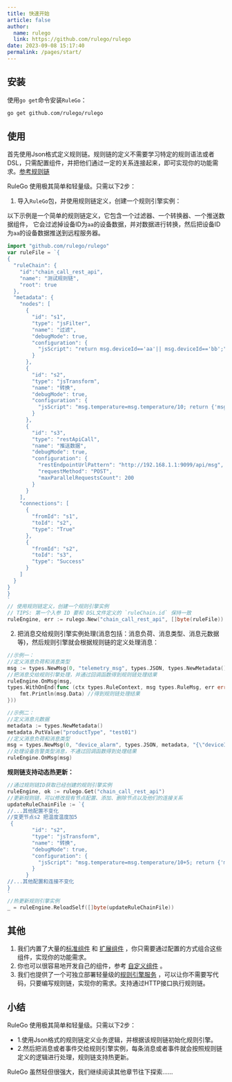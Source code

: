 ```yaml
---
title: 快速开始 
article: false 
author:
  name: rulego 
  link: https://github.com/rulego/rulego
date: 2023-09-08 15:17:40 
permalink: /pages/start/
---
```


## 安装

使用`go get`命令安装`RuleGo`：

```bash
go get github.com/rulego/rulego
```

## 使用

首先使用Json格式定义规则链。规则链的定义不需要学习特定的规则语法或者DSL，只需配置组件，并把他们通过一定的关系连接起来，即可实现你的功能需求。[参考规则链](/pages/6f46fc/)

RuleGo 使用极其简单和轻量级。只需以下2步：

1. 导入`RuleGo`包，并使用规则链定义，创建一个规则引擎实例：

以下示例是一个简单的规则链定义，它包含一个过滤器、一个转换器、一个推送数据组件， 它会过滤掉设备ID为`aa`的设备数据，并对数据进行转换，然后把设备ID为`aa`的设备数据推送到远程服务器。

```go
import "github.com/rulego/rulego"
var ruleFile = `{
{
  "ruleChain": {
    "id":"chain_call_rest_api",
    "name": "测试规则链",
    "root": true
  },
  "metadata": {
    "nodes": [
      {
        "id": "s1",
        "type": "jsFilter",
        "name": "过滤",
        "debugMode": true,
        "configuration": {
          "jsScript": "return msg.deviceId=='aa'|| msg.deviceId=='bb';"
        }
      },
      {
        "id": "s2",
        "type": "jsTransform",
        "name": "转换",
        "debugMode": true,
        "configuration": {
          "jsScript": "msg.temperature=msg.temperature/10; return {'msg':msg,'metadata':metadata,'msgType':msgType};"
        }
      },
      {
        "id": "s3",
        "type": "restApiCall",
        "name": "推送数据",
        "debugMode": true,
        "configuration": {
          "restEndpointUrlPattern": "http://192.168.1.1:9099/api/msg",
          "requestMethod": "POST",
          "maxParallelRequestsCount": 200
        }
      }
    ],
    "connections": [
      {
        "fromId": "s1",
        "toId": "s2",
        "type": "True"
      },
      {
        "fromId": "s2",
        "toId": "s3",
        "type": "Success"
      }
    ]
  }
}
}
`
// 使用规则链定义，创建一个规则引擎实例
// TIPS: 第一个入参 ID 要和 DSL文件定义的 `ruleChain.id` 保持一致
ruleEngine, err := rulego.New("chain_call_rest_api", []byte(ruleFile))
```

2. 把消息交给规则引擎实例处理(消息包括：消息负荷、消息类型、消息元数据等)，然后规则引擎就会根据规则链的定义处理消息：

```go
//示例一：
//定义消息负荷和消息类型
msg := types.NewMsg(0, "telemetry_msg", types.JSON, types.NewMetadata(), "{\"deviceId\":\"aa\",\"temperature\":290}")
//把消息交给规则引擎处理，并通过回调函数得到规则链处理结果
ruleEngine.OnMsg(msg,
types.WithOnEnd(func (ctx types.RuleContext, msg types.RuleMsg, err error, relationType string) {
    fmt.Println(msg.Data) //得到规则链处理结果
}))

//示例二：
//定义消息元数据
metadata := types.NewMetadata()
metadata.PutValue("productType", "test01")
//定义消息负荷和消息类型
msg = types.NewMsg(0, "device_alarm", types.JSON, metadata, "{\"deviceId\":\"bb\",\"alarm\":1}")
//处理设备告警类型消息，不通过回调函数得到处理结果
ruleEngine.OnMsg(msg)
```

**规则链支持动态热更新：**

```go
//通过规则链ID获取已经创建的规则引擎实例
ruleEngine, ok := rulego.Get("chain_call_rest_api")
//更新规则链，可以修改现有节点配置、添加、删除节点以及他们的连接关系
updateRuleChainFile := `{
//...其他配置不变化
//变更节点s2 把温度温度加5
 {
        "id": "s2",
        "type": "jsTransform",
        "name": "转换",
        "debugMode": true,
        "configuration": {
          "jsScript": "msg.temperature=msg.temperature/10+5; return {'msg':msg,'metadata':metadata,'msgType':msgType};"
        }
      }
//...其他配置和连接不变化
}
`
//热更新规则引擎实例
_ = ruleEngine.ReloadSelf([]byte(updateRuleChainFile))
```

## 其他

1. 我们内置了大量的[标准组件](/pages/88fc3c/) 和 [扩展组件](/pages/d7fc43/) ，你只需要通过配置的方式组合这些组件，实现你的功能需求。
2. 你也可以很容易地开发自己的组件，参考 [自定义组件](/pages/caed1b/) 。
3. 我们也提供了一个可独立部署轻量级的[规则引擎服务](/pages/rulego-server/) ，可以让你不需要写代码，只要编写规则链，实现你的需求。支持通过HTTP接口执行规则链。

## 小结

RuleGo 使用极其简单和轻量级。只需以下2步：

- 1.使用Json格式的规则链定义业务逻辑，并根据该规则链初始化规则引擎。
- 2.然后把消息或者事件交给规则引擎实例，每条消息或者事件就会按照规则链定义的逻辑进行处理，规则链支持热更新。

RuleGo 虽然轻但很强大，我们继续阅读其他章节往下探索......
